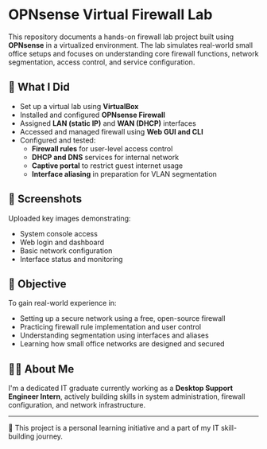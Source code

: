 # OPNsense Virtual Firewall Lab

This repository documents a hands-on firewall lab project built using **OPNsense** in a virtualized environment. The lab simulates real-world small office setups and focuses on understanding core firewall functions, network segmentation, access control, and service configuration.

## 🔧 What I Did

- Set up a virtual lab using **VirtualBox**
- Installed and configured **OPNsense Firewall**
- Assigned **LAN (static IP)** and **WAN (DHCP)** interfaces
- Accessed and managed firewall using **Web GUI and CLI**
- Configured and tested:
  - **Firewall rules** for user-level access control
  - **DHCP and DNS** services for internal network
  - **Captive portal** to restrict guest internet usage
  - **Interface aliasing** in preparation for VLAN segmentation

## 📸 Screenshots

Uploaded key images demonstrating:
- System console access
- Web login and dashboard
- Basic network configuration
- Interface status and monitoring

## 🎯 Objective

To gain real-world experience in:
- Setting up a secure network using a free, open-source firewall
- Practicing firewall rule implementation and user control
- Understanding segmentation using interfaces and aliases
- Learning how small office networks are designed and secured

## 🧑‍💻 About Me

I'm a dedicated IT graduate currently working as a **Desktop Support Engineer Intern**, actively building skills in system administration, firewall configuration, and network infrastructure.

---

📁 This project is a personal learning initiative and a part of my IT skill-building journey.

